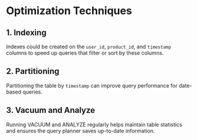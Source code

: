 # Optimization Techniques

## 1. Indexing
Indexes could be created on the `user_id`, `product_id`, and `timestamp` columns to speed up queries that filter or sort by these columns.

## 2. Partitioning
Partitioning the table by `timestamp` can improve query performance for date-based queries.

## 3. Vacuum and Analyze
Running VACUUM and ANALYZE regularly helps maintain table statistics and ensures the query planner saves up-to-date information.
